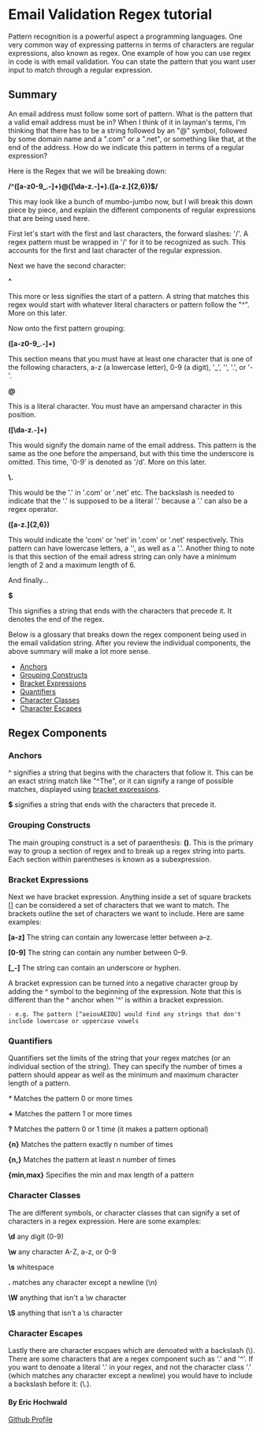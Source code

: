 # Email Validation Regex tutorial

Pattern recognition is a powerful aspect a programming languages. One very common way of expressing patterns in terms of characters are regular expressions, also known as regex. One example of how you can use regex in code is with email validation. You can state the pattern that you want user input to match through a regular expression.

## Summary

An email address must follow some sort of pattern. What is the pattern that a valid email address must be in? When I think of it in layman's terms, I'm thinking that there has to be a string followed by an "@" symbol, followed by some domain name and a ".com" or a ".net", or something like that, at the end of the address. How do we indicate this pattern in terms of a regular expression?

Here is the Regex that we will be breaking down:

**/^([a-z0-9_\.-]+)@([\da-z\.-]+)\.([a-z\.]{2,6})$/**

This may look like a bunch of mumbo-jumbo now, but I will break this down piece by piece, and explain the different components of regular expressions that are being used here.

First let's start with the first and last characters, the forward slashes: '/'. A regex pattern must be wrapped in '/' for it to be recognized as such. This accounts for the first and last character of the regular expression. 

Next we have the second character: 

**^**

This more or less signifies the start of a pattern. A string that matches this regex would start with whatever literal characters or pattern follow the "^". More on this later.

Now onto the first pattern grouping:

**([a-z0-9_\.-]+)**

This section means that you must have at least one character that is one of the following characters, a-z (a lowercase letter), 0-9 (a digit), '_', '\', '.', or '-'.

**@**

This is a literal character. You must have an ampersand character in this position. 

**([\da-z\.-]+)**

This would signify the domain name of the email address. This pattern is the same as the one before the ampersand, but with this time the underscore is omitted. This time, '0-9' is denoted as '/d'. More on this later.

**\\.**

This would be the '.' in '.com' or '.net' etc. The backslash is needed to indicate that the '.' is supposed to be a literal '.' because a '.' can also be a regex operator. 

**([a-z\.]{2,6})**

This would indicate the 'com' or 'net' in '.com' or '.net' respectively. This pattern can have lowercase letters, a '\', as well as a '.'. Another thing to note is that this section of the email adress string can only have a minimum length of 2 and a maximum length of 6.

And finally...

**$**

This signifies a string that ends with the characters that precede it. It denotes the end of the regex. 

Below is a glossary that breaks down the regex component being used in the email validation string. After you review the individual components, the above summary will make a lot more sense. 

- [Anchors](#anchors)
- [Grouping Constructs](#grouping-constructs)
- [Bracket Expressions](#bracket-expressions)
- [Quantifiers](#quantifiers)
- [Character Classes](#character-classes)
- [Character Escapes](#character-escapes)

## Regex Components

### Anchors
^ signifies a string that begins with the characters that follow it. This can be an exact string match like "^The", or it can signify a range of possible matches, displayed using [bracket expressions](#bracket-expressions).


**$** signifies a string that ends with the characters that precede it.


### Grouping Constructs
The main grouping construct is a set of paraenthesis: **()**. This is the primary way to group a section of regex and to break up a regex string into parts. Each section within parentheses is known as a subexpression.

### Bracket Expressions
Next we have bracket expression. Anything inside a set of square brackets [] can be considered a set of characters that we want to match. The brackets outline the set of characters we want to include. 
Here are same examples:

**[a-z]** The string can contain any lowercase letter between a–z. 

**[0-9]** The string can contain any number between 0–9.

**[_-]** The string can contain an underscore or hyphen.

A bracket expression can be turned into a negative character group by adding the ^ symbol to the beginning of the expression. Note that this is different than the ^ anchor when '^' is within a bracket expression.

	- e.g. The pattern [^aeiouAEIOU] would find any strings that don't include lowercase or uppercase vowels


### Quantifiers

Quantifiers set the limits of the string that your regex matches (or an individual section of the string). They can specify the number of times a pattern should appear as well as the minimum and maximum character length of a pattern.

_*_ Matches the pattern 0 or more times

**+** Matches the pattern 1 or more times

**?** Matches the pattern 0 or 1 time (it makes a pattern optional)

**{n}** Matches the pattern exactly n number of times

**{n,}** Matches the pattern at least n number of times

**{min,max}** Specifies the min and max length of a pattern

### Character Classes

The are different symbols, or character classes that can signify a set of characters in a regex expression. Here are some examples:

**\\d** any digit (0-9)

**\\w** any character A-Z, a-z, or 0-9

**\\s** whitespace

**.** matches any character except a newline (\\n)

**\\W** anything that isn't a \\w character

**\\S** anything that isn't a \\s character

### Character Escapes

Lastly there are character escpaes which are denoated with a backslash (\\). There are some characters that are a regex component such as '.' and '^'. If you want to denoate a literal '.' in your regex, and not the character class '.' (which matches any character except a newline) you would have to include a backslash before it: (\\.).

#### By Eric Hochwald

[Github Profile](https://github.com/ehochw01?tab=repositories)